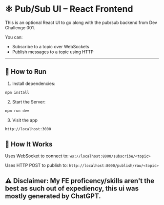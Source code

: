 # ⚛️ Pub/Sub UI – React Frontend

This is an optional React UI to go along with the pub/sub backend from Dev Challenge 001.

You can:

- Subscribe to a topic over WebSockets
- Publish messages to a topic using HTTP

---

## 🚀 How to Run

1. Install dependencies:

```bash
npm install
```
2. Start the Server:
```bash
npm run dev
```
3. Visit the app
```bash 
http://localhost:3000
```

## 🔧 How It Works

Uses WebSocket to connect to: ``ws://localhost:8000/subscribe/<topic>``

Uses HTTP POST to publish to: ``http://localhost:8000/publish/raw/<topic>``

## ⚠️ **Disclaimer**: My FE proficency/skills aren't the best as such out of expediency, this ui was mostly generated by ChatGPT.
